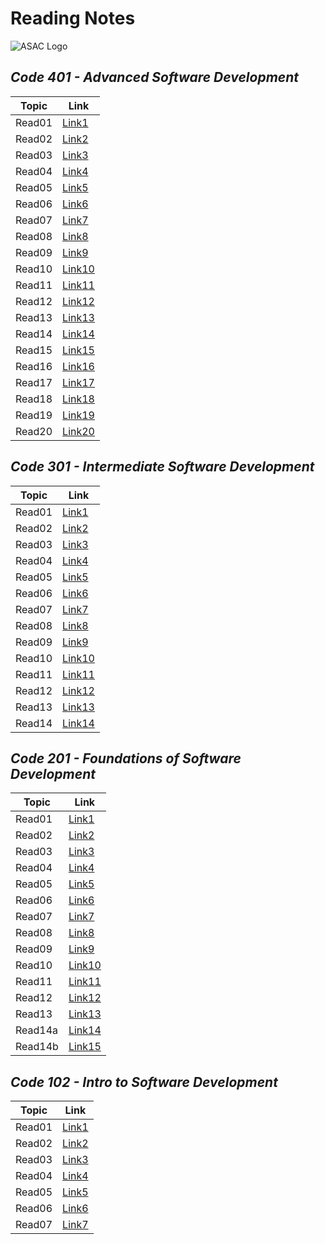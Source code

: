 # Reading Notes

![ASAC Logo](https://refugee-educationfund.org/wp-content/uploads/2020/06/LTUC-Logo-EN-rezised.png)

## *Code 401 - Advanced Software Development*

Topic | Link
------------ | -------------
Read01 | [Link1](https://mohammadal-khatib.github.io/Reading-Notes/read01-401)
Read02 | [Link2](https://mohammadal-khatib.github.io/Reading-Notes/read02-401)
Read03 | [Link3](https://mohammadal-khatib.github.io/Reading-Notes/read03-401)
Read04 | [Link4](https://mohammadal-khatib.github.io/Reading-Notes/read04-401)
Read05 | [Link5](https://mohammadal-khatib.github.io/Reading-Notes/read05-401)
Read06 | [Link6](https://mohammadal-khatib.github.io/Reading-Notes/read06-401)
Read07 | [Link7](https://mohammadal-khatib.github.io/Reading-Notes/read07-401)
Read08 | [Link8](https://mohammadal-khatib.github.io/Reading-Notes/read08-401)
Read09 | [Link9](https://mohammadal-khatib.github.io/Reading-Notes/read09-401)
Read10 | [Link10](https://mohammadal-khatib.github.io/Reading-Notes/read10-401)
Read11 | [Link11](https://mohammadal-khatib.github.io/Reading-Notes/read11-401)
Read12 | [Link12](https://mohammadal-khatib.github.io/Reading-Notes/read12-401)
Read13 | [Link13](https://mohammadal-khatib.github.io/Reading-Notes/read13-401)
Read14 | [Link14](https://mohammadal-khatib.github.io/Reading-Notes/read14-401)
Read15 | [Link15](https://mohammadal-khatib.github.io/Reading-Notes/read15-401)
Read16 | [Link16](https://mohammadal-khatib.github.io/Reading-Notes/read16-401)
Read17 | [Link17](https://mohammadal-khatib.github.io/Reading-Notes/read17-401)
Read18 | [Link18](https://mohammadal-khatib.github.io/Reading-Notes/read18-401)
Read19 | [Link19](https://mohammadal-khatib.github.io/Reading-Notes/read19-401)
Read20 | [Link20](https://mohammadal-khatib.github.io/Reading-Notes/read20-401)

## *Code 301 - Intermediate Software Development*

Topic | Link
------------ | -------------
Read01 | [Link1](https://mohammadal-khatib.github.io/Reading-Notes/read01-301)
Read02 | [Link2](https://mohammadal-khatib.github.io/Reading-Notes/read02-301)
Read03 | [Link3](https://mohammadal-khatib.github.io/Reading-Notes/read03-301)
Read04 | [Link4](https://mohammadal-khatib.github.io/Reading-Notes/read04-301)
Read05 | [Link5](https://mohammadal-khatib.github.io/Reading-Notes/read05-301)
Read06 | [Link6](https://mohammadal-khatib.github.io/Reading-Notes/read06-301)
Read07 | [Link7](https://mohammadal-khatib.github.io/Reading-Notes/read07-301)
Read08 | [Link8](https://mohammadal-khatib.github.io/Reading-Notes/read08-301)
Read09 | [Link9](https://mohammadal-khatib.github.io/Reading-Notes/read09-301)
Read10 | [Link10](https://mohammadal-khatib.github.io/Reading-Notes/read10-301)
Read11 | [Link11](https://mohammadal-khatib.github.io/Reading-Notes/read11-301)
Read12 | [Link12](https://mohammadal-khatib.github.io/Reading-Notes/read12-301)
Read13 | [Link13](https://mohammadal-khatib.github.io/Reading-Notes/read13-301)
Read14 | [Link14](https://mohammadal-khatib.github.io/Reading-Notes/read14-301)

## *Code 201 - Foundations of Software Development*

Topic | Link
------------ | -------------
Read01 | [Link1](https://mohammadal-khatib.github.io/Reading-Notes/class01)
Read02 | [Link2](https://mohammadal-khatib.github.io/Reading-Notes/class02)
Read03 | [Link3](https://mohammadal-khatib.github.io/Reading-Notes/class03)
Read04 | [Link4](https://mohammadal-khatib.github.io/Reading-Notes/class04)
Read05 | [Link5](https://mohammadal-khatib.github.io/Reading-Notes/class05)
Read06 | [Link6](https://mohammadal-khatib.github.io/Reading-Notes/class06)
Read07 | [Link7](https://mohammadal-khatib.github.io/Reading-Notes/class07)
Read08 | [Link8](https://mohammadal-khatib.github.io/Reading-Notes/class08)
Read09 | [Link9](https://mohammadal-khatib.github.io/Reading-Notes/class09)
Read10 | [Link10](https://mohammadal-khatib.github.io/Reading-Notes/class10)
Read11 | [Link11](https://mohammadal-khatib.github.io/Reading-Notes/class11)
Read12 | [Link12](https://mohammadal-khatib.github.io/Reading-Notes/class12)
Read13 | [Link13](https://mohammadal-khatib.github.io/Reading-Notes/class13)
Read14a | [Link14](https://mohammadal-khatib.github.io/Reading-Notes/class-14a)
Read14b | [Link15](https://mohammadal-khatib.github.io/Reading-Notes/class-14b)

## *Code 102 - Intro to Software Development*

Topic | Link
------------ | -------------
Read01 | [Link1]( https://mohammadal-khatib.github.io/Reading-Notes/read01)
Read02 | [Link2]( https://mohammadal-khatib.github.io/Reading-Notes/Growth)
Read03 | [Link3]( https://mohammadal-khatib.github.io/Reading-Notes/Read03)
Read04 | [Link4]( https://mohammadal-khatib.github.io/Reading-Notes/Read04)
Read05 | [Link5]( https://mohammadal-khatib.github.io/Reading-Notes/Read05)
Read06 | [Link6]( https://mohammadal-khatib.github.io/Reading-Notes/Read06)
Read07 | [Link7]( https://mohammadal-khatib.github.io/Reading-Notes/Read07)

